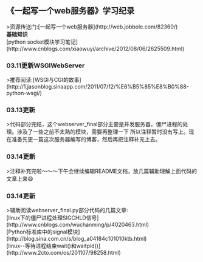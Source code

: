 <h2><strong>《一起写一个web服务器》学习纪录</h2></strong>
>资源传送门:[一起写一个web服务器](http://web.jobbole.com/82360/)</br>
<strong>基础知识</strong></br>
[python socket模块学习笔记](http://www.cnblogs.com/xiaowuyi/archive/2012/08/06/2625509.html)</br>

<h3><strong>03.11更新WSGIWebServer</strong></h3>
>推荐阅读:[WSGI与CGI的故事](http://1.jasonblog.sinaapp.com/2011/07/12/%E6%B5%85%E8%B0%88-python-wsgi/)</br>

<h3><strong>03.13更新</strong></h3>
>代码部分完结，这个webserver_final部分主要是并发服务器，僵尸进程的处理。涉及了一些之前不太熟的模块，需要再整理一下
所以注释暂时没有写上。现在准备先更一篇这次服务器编写的博客，然后再把注释补充上去。

<h3><strong>03.14更新</strong></h3>
>注释补充完啦～～～下午会继续编辑README文档，放几篇辅助理解上面代码的文章上来😄

<h3><strong>03.14更新</strong></h3>
>辅助阅读webserver_final.py部分代码的几篇文章:<br>
[linux下的僵尸进程处理SIGCHLD信号](http://www.cnblogs.com/wuchanming/p/4020463.html)</br>
[Python标准库中的signal模块](http://blog.sina.com.cn/s/blog_a04184c101010ktb.html)</br>
[linux--等待进程结束wait()和waitpid()](http://www.2cto.com/os/201107/98258.html)</br>

~~~~~~~~~~~~~~~~~~~~~FLAG！！周五之前憋出一篇web服务器的总结博客～～～～～～～～
